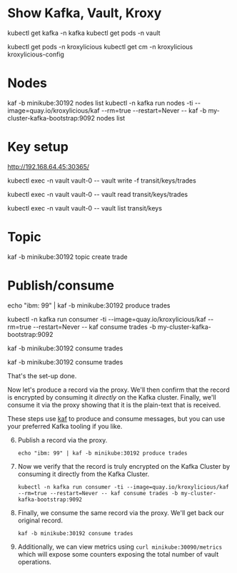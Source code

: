 
# Show Kafka, Vault, Kroxy

kubectl get kafka -n kafka
kubectl get pods -n vault

kubectl get pods -n kroxylicious
kubectl get cm -n kroxylicious kroxylicious-config

# Nodes

kaf  -b minikube:30192 nodes list
kubectl -n kafka run nodes -ti --image=quay.io/kroxylicious/kaf --rm=true --restart=Never -- kaf -b my-cluster-kafka-bootstrap:9092 nodes list


# Key setup

http://192.168.64.45:30365/

kubectl exec -n vault vault-0 -- vault write -f transit/keys/trades

kubectl exec -n vault vault-0 -- vault read transit/keys/trades

kubectl exec -n vault vault-0 -- vault list transit/keys

# Topic

kaf  -b minikube:30192 topic create trade

# Publish/consume

echo "ibm: 99" | kaf -b minikube:30192 produce trades

kubectl -n kafka run consumer -ti --image=quay.io/kroxylicious/kaf --rm=true --restart=Never -- kaf consume trades -b my-cluster-kafka-bootstrap:9092

kaf -b minikube:30192 consume trades


kaf -b minikube:30192 consume trades


That's the set-up done.

Now let's produce a record via the proxy.  We'll then confirm that the record is encrypted by consuming it *directly*
on the Kafka cluster.  Finally, we'll consume it via the proxy showing that it is the plain-text that is received.

These steps use [kaf](https://github.com/birdayz/kaf) to produce and consume messages, but you can use your preferred
Kafka tooling if you like.

6. Publish a record via the proxy.
    ```shell { prompt="Time to start producing and consuming records.  First let's produce a record via the proxy."
   echo "ibm: 99" | kaf -b minikube:30192 produce trades
   ```
6. Now we verify that the record is truly encrypted on the Kafka Cluster by consuming it directly from the Kafka Cluster.
   ```shell { prompt="To show that the record is encrypted on the cluster, let's consume it directly from it. We'll see unintelligible bytes rather than the plain-text record." }
   kubectl -n kafka run consumer -ti --image=quay.io/kroxylicious/kaf --rm=true --restart=Never -- kaf consume trades -b my-cluster-kafka-bootstrap:9092
   ```
6. Finally, we consume the same record via the proxy.  We'll get back our original record.
   ```shell { prompt="Now let's consume the same record via the proxy.  This time we'll see the plain-text of the record as Kroxylicious will have decrypted it." }
   kaf -b minikube:30192 consume trades
   ```
6. Additionally, we can view metrics using `curl minikube:30090/metrics` which will expose some counters exposing the total number of vault operations.
